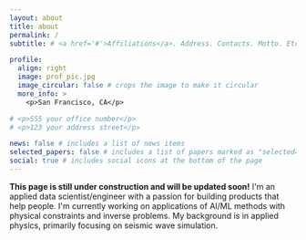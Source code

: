 ```yaml
---
layout: about
title: about
permalink: /
subtitle: # <a href='#'>Affiliations</a>. Address. Contacts. Motto. Etc. Product Development, Data Science

profile:
  align: right
  image: prof_pic.jpg
  image_circular: false # crops the image to make it circular
  more_info: >
    <p>San Francisco, CA</p>

# <p>555 your office number</p>
# <p>123 your address street</p>

news: false # includes a list of news items
selected_papers: false # includes a list of papers marked as "selected={true}"
social: true # includes social icons at the bottom of the page
---
```


**This page is still under construction and will be updated soon!**
I'm an applied data scientist/engineer with a passion for building products that help people. I'm currently working
on applications of AI/ML methods with physical constraints and inverse problems. My background is in applied physics, primarily focusing on seismic wave simulation.
